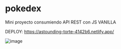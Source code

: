 # pokedex

Mini proyecto consumiendo API REST con JS VANILLA 

DEPLOY: https://astounding-torte-4142b6.netlify.app/


![image](https://user-images.githubusercontent.com/57115119/170386549-ccdbf83a-0f22-4b1f-b30d-598064bf4552.png)
